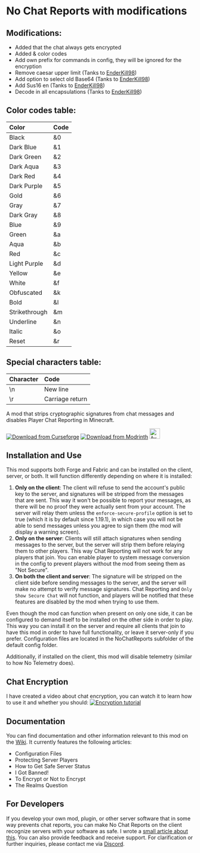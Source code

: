 # No Chat Reports with modifications

## Modifications:

- Added that the chat always gets encrypted
- Added & color codes
- Add own prefix for commands in config, they will be ignored for the encryption
- Remove caesar upper limit (Tanks to [EnderKill98](https://github.com/EnderKill98))
- Add option to select old Base64 (Tanks to [EnderKill98](https://github.com/EnderKill98))
- Add Sus16 en (Tanks to [EnderKill98](https://github.com/EnderKill98))
- Decode in all encapsulations (Tanks to [EnderKill98](https://github.com/EnderKill98))

## Color codes table:

| Color         | Code |
| :------------ | :--- |
| Black         | &0   |
| Dark Blue     | &1   |
| Dark Green    | &2   |
| Dark Aqua     | &3   |
| Dark Red      | &4   |
| Dark Purple   | &5   |
| Gold          | &6   |
| Gray          | &7   |
| Dark Gray     | &8   |
| Blue          | &9   |
| Green         | &a   |
| Aqua          | &b   |
| Red           | &c   |
| Light Purple  | &d   |
| Yellow        | &e   |
| White         | &f   |
| Obfuscated    | &k   |
| Bold          | &l   |
| Strikethrough | &m   |
| Underline     | &n   |
| Italic        | &o   |
| Reset         | &r   |

## Special characters table:

| Character | Code            |
| :-------- | :-------------- |
| \n        | New line        |
| \r        | Carriage return |

A mod that strips cryptographic signatures from chat messages and disables Player Chat Reporting in Minecraft.   

[![Download from Curseforge](https://cf.way2muchnoise.eu/full_634062_downloads%20on%20Curseforge.svg?badge_style=for_the_badge)](https://www.curseforge.com/minecraft/mc-mods/no-chat-reports) [![Download from Modrinth](https://img.shields.io/modrinth/dt/no-chat-reports?color=4&label=Download%20from%20Modrinth&style=for-the-badge)](https://modrinth.com/mod/no-chat-reports) <a href="https://gitlab.com/Aizistral-Studios/No-Chat-Reports"><img alt="Available on GitLab" height="28" src="https://cdn.jsdelivr.net/npm/@intergrav/devins-badges@2/assets/compact/available/gitlab_vector.svg"></a>

## Installation and Use

This mod supports both Forge and Fabric and can be installed on the client, server, or both. It will function differently depending on where it is installed:

1. **Only on the client**: The client will refuse to send the account's public key to the server, and signatures will be stripped from the messages that are sent. This way it won't be possible to report your messages, as there will be no proof they were actually sent from your account. The server will relay them unless the `enforce-secure-profile` option is set to true (which it is by default since 1.19.1), in which case you will not be able to send messages unless you agree to sign them (the mod will display a warning screen).
2. **Only on the server**: Clients will still attach signatures when sending messages to the server, but the server will strip them before relaying them to other players. This way Chat Reporting will not work for any players that join. You can enable player to system message conversion in the config to prevent players without the mod from seeing them as "Not Secure".
3. **On both the client and server**: The signature will be stripped on the client side before sending messages to the server, and the server will make no attempt to verify message signatures. Chat Reporting and `Only Show Secure Chat` will not function, and players will be notified that these features are disabled by the mod when trying to use them.

Even though the mod can function when present on only one side, it can be configured to demand itself to be installed on the other side in order to play. This way you can install it on the server and require all clients that join to have this mod in order to have full functionality, or leave it server-only if you prefer. Configuration files are located in the NoChatReports subfolder of the default config folder.

Additionally, if installed on the client, this mod will disable telemetry (similar to how No Telemetry does).

## Chat Encryption

I have created a video about chat encryption, you can watch it to learn how to use it and whether you should: 
[![Encryption tutorial](https://img.youtube.com/vi/e7RzNP32k-s/mqdefault.jpg)](https://www.youtube.com/watch?v=e7RzNP32k-s)

## Documentation

You can find documentation and other information relevant to this mod on the [Wiki](https://github.com/Aizistral-Studios/No-Chat-Reports/wiki). It currently features the following articles:
- Configuration Files
- Protecting Server Players
- How to Get Safe Server Status
- I Got Banned!
- To Encrypt or Not to Encrypt
- The Realms Question

## For Developers

If you develop your own mod, plugin, or other server software that in some way prevents chat reports, you can make No Chat Reports on the client recognize servers with your software as safe. I wrote a [small article about this](https://github.com/Aizistral-Studios/No-Chat-Reports/wiki/How-to-Get-Safe-Server-Status). You can also provide feedback and receive support. For clarification or further inquiries, please contact me via [Discord](https://discord.com/invite/fuWK8ns).
